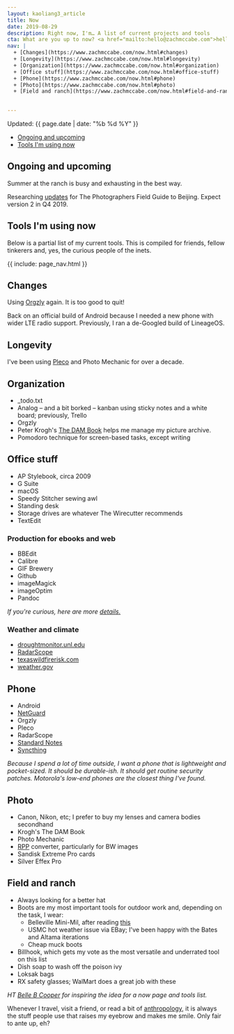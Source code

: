 ```yaml
---
layout: kaoliang3_article
title: Now
date: 2019-08-29
description: Right now, I'm… A list of current projects and tools 
cta: What are you up to now? <a href="mailto:hello@zachmccabe.com">hello@zachmccabe.com</a>
nav: |
  + [Changes](https://www.zachmccabe.com/now.html#changes)
  + [Longevity](https://www.zachmccabe.com/now.html#longevity)
  + [Organization](https://www.zachmccabe.com/now.html#organization) 
  + [Office stuff](https://www.zachmccabe.com/now.html#office-stuff)
  + [Phone](https://www.zachmccabe.com/now.html#phone)
  + [Photo](https://www.zachmccabe.com/now.html#photo)
  + [Field and ranch](https://www.zachmccabe.com/now.html#field-and-ranch)
  

---
```



Updated: {{ page.date | date: "%b %d %Y" }}


+ [Ongoing and upcoming](https://www.zachmccabe.com/now.html#ongoing-and-upcoming)
+ [Tools I'm using now](https://www.zachmccabe.com/now.html#tools-im-using-now)



## Ongoing and upcoming

Summer at the ranch is busy and exhausting in the best way.

Researching [updates](https://www.zachmccabe.com/beijing/index.html#book-updates) for The Photographers Field Guide to Beijing. Expect version 2 in Q4 2019.



## Tools I'm using now

Below is a partial list of my current tools. This is compiled for friends, fellow tinkerers and, yes, the curious people of the inets.


{{ include: page_nav.html }}



## Changes

Using [Orgzly](http://www.orgzly.com/) again. It is too good to quit!

Back on an official build of Android because I needed a new phone with wider LTE radio support. Previously, I ran a de-Googled build of LineageOS.



## Longevity

I've been using [Pleco](https://www.pleco.com) and Photo Mechanic for over a decade.



## Organization

+ _todo.txt
+ Analog – and a bit borked – kanban using sticky notes and a white board; previously, Trello
+ Orgzly
+ Peter Krogh's [The DAM Book](https://www.thedambook.com) helps me manage my picture archive.
+ Pomodoro technique for screen-based tasks, except writing



## Office stuff

+ AP Stylebook, circa 2009
+ G Suite
+ macOS
+ Speedy Stitcher sewing awl
+ Standing desk
+ Storage drives are whatever The Wirecutter recommends
+ TextEdit


### Production for ebooks and web

+ BBEdit
+ Calibre
+ GIF Brewery
+ Github
+ imageMagick
+ imageOptim
+ Pandoc

*If you're curious, here are more [details.](https://www.zachmccabe.com/beijing/how_the_book_got_made.html)*


### Weather and climate

+ [droughtmonitor.unl.edu](https://droughtmonitor.unl.edu/CurrentMap/StateDroughtMonitor.aspx?TX)
+ [RadarScope](https://www.radarscope.app/)
+ [texaswildfirerisk.com](https://texaswildfirerisk.com/Map/Public/)
+ [weather.gov](https://www.weather.gov/)



## Phone

+ Android
+ [NetGuard](https://www.netguard.me/)
+ Orgzly
+ Pleco
+ RadarScope
+ [Standard Notes](https://www.standardnotes.org)
+ [Syncthing](https://syncthing.net/)

*Because I spend a lot of time outside, I want a phone that is lightweight and pocket-sized. It should be durable-ish. It should get routine security patches. Motorola's low-end phones are the closest thing I've found.*


## Photo

+ Canon, Nikon, etc; I prefer to buy my lenses and camera bodies secondhand
+ Krogh's The DAM Book
+ Photo Mechanic
+ [RPP](http://www.raw-photo-processor.com) converter, particularly for BW images
+ Sandisk Extreme Pro cards
+ Silver Effex Pro


## Field and ranch

+ Always looking for a better hat
+ Boots are my most important tools for outdoor work and, depending on the task, I wear:
  + Belleville Mini-Mil, after reading [this](https://chasingyourmind.blogspot.com/2014/11/minimal-boots-and-belleville-mini-mil.html)
  + USMC hot weather issue via EBay; I've been happy with the Bates and Altama iterations
  + Cheap muck boots
+ Billhook, which gets my vote as the most versatile and underrated tool on this list
+ Dish soap to wash off the poison ivy
+ Loksak bags
+ RX safety glasses; WalMart does a great job with these



*HT [Belle B Cooper](http://bellebcooper.com/) for inspiring the idea for a now page and tools list.*

Whenever I travel, visit a friend, or read a bit of [anthropology,](https://archive.org/details/StoneAgeEconomics_201611/page/n31) it is always the stuff people use that raises my eyebrow and makes me smile. Only fair to ante up, eh?
